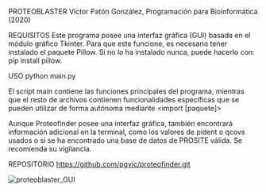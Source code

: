 PROTEOBLASTER
Víctor Patón González, Programación para Bioinformática (2020)

REQUISITOS
Este programa posee una interfaz gráfica (GUI) basada en el módulo gráfico
Tkinter. Para que este funcione, es necesario tener instalado el paquete Pillow.
Si no lo ha instalado nunca, puede hacerlo con: pip install pillow.

USO
python main.py

El script main contiene las funciones principales del programa, mientras que el
resto de archivos contienen funcionalidades específicas que se pueden utilizar
de forma autónoma mediante <import [paquete]>

Aunque Proteofinder posee una interfaz gráfica, también encontrará información
adicional en la terminal, como los valores de pident o qcovs usados o si se ha
encontrado una base de datos de PROSITE válida. Se recomienda su vigilancia.

REPOSITORIO
https://github.com/pgvic/proteofinder.git

![proteoblaster_GUI](https://user-images.githubusercontent.com/67371346/85635683-beb6b180-b67e-11ea-84db-abe1fe4a1ef0.png)
